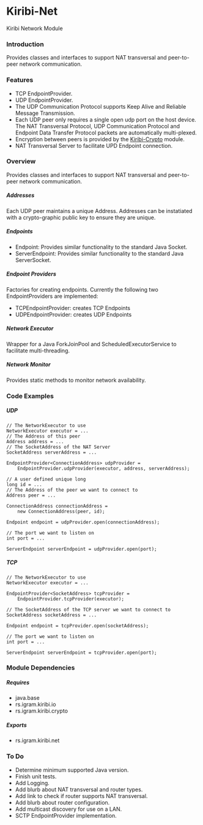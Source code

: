 # Kiribi-Net
Kiribi Network Module


### Introduction
Provides classes and interfaces to support NAT transversal and peer-to-peer network communication.

### Features
* TCP EndpointProvider.
* UDP EndpointProvider.
* The UDP Communication Protocol supports Keep Alive and Reliable Message Transmission.
* Each UDP peer only requires a single open udp port on the host device. The NAT Transversal Protocol, UDP Communication Protocol and Endpoint Data Transfer Protocol packets are automatically multi-plexed.
* Encryption between peers is provided by the [Kiribi-Crypto](http://github.com/Igram-doo/Kiribi-Crypto) module.
* NAT Transversal Server to facilitate UPD Endpoint connection.

### Overview
Provides classes and interfaces to support NAT transversal and peer-to-peer network communication.

##### Addresses
Each UDP peer maintains a unique Address. Addresses can be instatiated with a crypto-graphic public key to ensure they are unique.

##### Endpoints
* Endpoint: Provides similar functionality to the standard Java Socket.
* ServerEndpoint: Provides similar functionality to the standard Java ServerSocket.

##### Endpoint Providers
Factories for creating endpoints. Currently the following two EndpointProviders are implemented:

* TCPEndpointProvider: creates TCP Endpoints
* UDPEndpointProvider: creates UDP Endpoints

##### Network Executor
Wrapper for a Java ForkJoinPool and ScheduledExecutorService to facilitate multi-threading.

##### Network Monitor
Provides static methods to monitor network availability.

### Code Examples
##### UDP
	// The NetworkExecutor to use
	NetworkExecutor executor = ...
	// The Address of this peer
	Address address = ... 
	// The SocketAddress of the NAT Server
	SocketAddress serverAddress = ...
	
	EndpointProvider<ConnectionAddress> udpProvider = 
		EndpointProvider.udpProvider(executor, address, serverAddress);
		
	// A user defined unique long
	long id = ...
	// The Address of the peer we want to connect to
	Address peer = ...
	
	ConnectionAddress connectionAddress = 
		new ConnectionAddress(peer, id);
		
	Endpoint endpoint = udpProvider.open(connectionAddress);

	// The port we want to listen on
	int port = ...
	
	ServerEndpoint serverEndpoint = udpProvider.open(port);
		
##### TCP
	// The NetworkExecutor to use
	NetworkExecutor executor = ...
	
	EndpointProvider<SocketAddress> tcpProvider = 
		EndpointProvider.tcpProvider(executor);
		
	// The SocketAddress of the TCP server we want to connect to
	SocketAddress socketAddress = ...
		
	Endpoint endpoint = tcpProvider.open(socketAddress);

	// The port we want to listen on
	int port = ...
	
	ServerEndpoint serverEndpoint = tcpProvider.open(port);
	
### Module Dependencies
##### Requires
* java.base
* rs.igram.kiribi.io
* rs.igram.kiribi.crypto

##### Exports
* rs.igram.kiribi.net

### To Do
* Determine minimum supported Java version.
* Finish unit tests.
* Add Logging.
* Add blurb about NAT transversal and router types.
* Add link to check if router supports NAT transversal.
* Add blurb about router configuration.
* Add multicast discovery for use on a LAN.
* SCTP EndpointProvider implementation.
